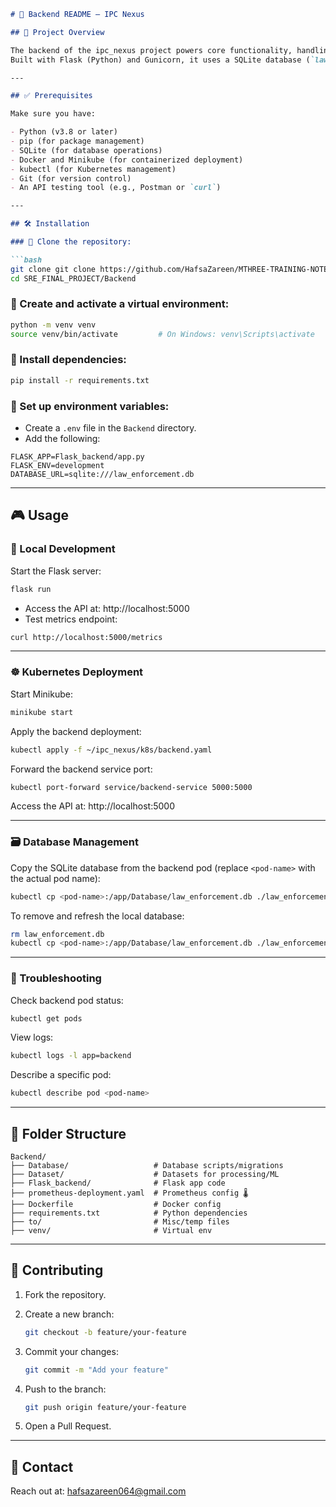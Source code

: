 
```markdown
# 🌟 Backend README – IPC Nexus

## 🚀 Project Overview

The backend of the ipc_nexus project powers core functionality, handling API requests and database interactions.  
Built with Flask (Python) and Gunicorn, it uses a SQLite database (`law_enforcement.db`) and exposes metrics for Prometheus monitoring.

---

## ✅ Prerequisites

Make sure you have:

- Python (v3.8 or later)
- pip (for package management)
- SQLite (for database operations)
- Docker and Minikube (for containerized deployment)
- kubectl (for Kubernetes management)
- Git (for version control)
- An API testing tool (e.g., Postman or `curl`)

---

## 🛠️ Installation

### 🔹 Clone the repository:

```bash
git clone git clone https://github.com/HafsaZareen/MTHREE-TRAINING-NOTES.git
cd SRE_FINAL_PROJECT/Backend
```

### 🔹 Create and activate a virtual environment:

```bash
python -m venv venv
source venv/bin/activate         # On Windows: venv\Scripts\activate
```

### 🔹 Install dependencies:

```bash
pip install -r requirements.txt
```

### 🔹 Set up environment variables:

- Create a `.env` file in the `Backend` directory.
- Add the following:

```env
FLASK_APP=Flask_backend/app.py
FLASK_ENV=development
DATABASE_URL=sqlite:///law_enforcement.db
```

---

## 🎮 Usage

### 🧪 Local Development

Start the Flask server:

```bash
flask run
```

- Access the API at: http://localhost:5000
- Test metrics endpoint:

```bash
curl http://localhost:5000/metrics
```

---

### ☸️ Kubernetes Deployment

Start Minikube:

```bash
minikube start
```

Apply the backend deployment:

```bash
kubectl apply -f ~/ipc_nexus/k8s/backend.yaml
```

Forward the backend service port:

```bash
kubectl port-forward service/backend-service 5000:5000
```

Access the API at: http://localhost:5000

---

### 🗃️ Database Management

Copy the SQLite database from the backend pod (replace `<pod-name>` with the actual pod name):

```bash
kubectl cp <pod-name>:/app/Database/law_enforcement.db ./law_enforcement.db
```

To remove and refresh the local database:

```bash
rm law_enforcement.db
kubectl cp <pod-name>:/app/Database/law_enforcement.db ./law_enforcement.db
```

---

### 🧯 Troubleshooting

Check backend pod status:

```bash
kubectl get pods
```

View logs:

```bash
kubectl logs -l app=backend
```

Describe a specific pod:

```bash
kubectl describe pod <pod-name>
```

---

## 📂 Folder Structure

```
Backend/
├── Database/                   # Database scripts/migrations
├── Dataset/                    # Datasets for processing/ML
├── Flask_backend/              # Flask app code
├── prometheus-deployment.yaml  # Prometheus config 🌡️
├── Dockerfile                  # Docker config
├── requirements.txt            # Python dependencies
├── to/                         # Misc/temp files
├── venv/                       # Virtual env
```

---

## 🤝 Contributing

1. Fork the repository.
2. Create a new branch:

   ```bash
   git checkout -b feature/your-feature
   ```

3. Commit your changes:

   ```bash
   git commit -m "Add your feature"
   ```

4. Push to the branch:

   ```bash
   git push origin feature/your-feature
   ```

5. Open a Pull Request.

---

## 📧 Contact

Reach out at: <hafsazareen064@gmail.com>
```
